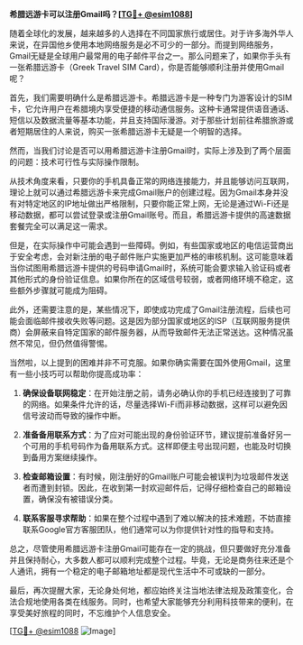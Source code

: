 **希腊远游卡可以注册Gmail吗？[[TG💪+ @esim1088](https://t.me/s/esim1088)]**

随着全球化的发展，越来越多的人选择在不同国家旅行或居住。对于许多海外华人来说，在异国他乡使用本地网络服务是必不可少的一部分。而提到网络服务，Gmail无疑是全球用户最常用的电子邮件平台之一。那么问题来了，如果你手头有一张希腊远游卡（Greek Travel SIM Card），你是否能够顺利注册并使用Gmail呢？

首先，我们需要明确什么是希腊远游卡。希腊远游卡是一种专门为游客设计的SIM卡，它允许用户在希腊境内享受便捷的移动通信服务。这种卡通常提供语音通话、短信以及数据流量等基本功能，并且支持国际漫游。对于那些计划前往希腊旅游或者短期居住的人来说，购买一张希腊远游卡无疑是一个明智的选择。

然而，当我们讨论是否可以用希腊远游卡注册Gmail时，实际上涉及到了两个层面的问题：技术可行性与实际操作限制。

从技术角度来看，只要你的手机具备正常的网络连接能力，并且能够访问互联网，理论上就可以通过希腊远游卡来完成Gmail账户的创建过程。因为Gmail本身并没有对特定地区的IP地址做出严格限制，只要你能正常上网，无论是通过Wi-Fi还是移动数据，都可以尝试登录或注册Gmail账号。而且，希腊远游卡提供的高速数据套餐完全可以满足这一需求。

但是，在实际操作中可能会遇到一些障碍。例如，有些国家或地区的电信运营商出于安全考虑，会对新注册的电子邮件账户实施更加严格的审核机制。这可能意味着当你试图用希腊远游卡提供的号码申请Gmail时，系统可能会要求输入验证码或者其他形式的身份验证信息。如果你所在的区域信号较弱，或者网络环境不稳定，这些额外步骤就可能成为阻碍。

此外，还需要注意的是，某些情况下，即使成功完成了Gmail注册流程，后续也可能会面临邮件接收失败等问题。这是因为部分国家或地区的ISP（互联网服务提供商）会屏蔽来自特定国家的邮件服务器，从而导致邮件无法正常送达。这种情况虽然不常见，但仍然值得警惕。

当然啦，以上提到的困难并非不可克服。如果你确实需要在国外使用Gmail，这里有一些小技巧可以帮助你提高成功率：

1. **确保设备联网稳定**：在开始注册之前，请务必确认你的手机已经连接到了可靠的网络。如果条件允许的话，尽量选择Wi-Fi而非移动数据，这样可以避免因信号波动而导致的操作中断。
   
2. **准备备用联系方式**：为了应对可能出现的身份验证环节，建议提前准备好另一个可用的手机号码作为备用联系方式。这样即便主号出现问题，也能及时切换到备用方案继续操作。
   
3. **检查邮箱设置**：有时候，刚注册好的Gmail账户可能会被误判为垃圾邮件发送者而遭到封锁。因此，在收到第一封欢迎邮件后，记得仔细检查自己的邮箱设置，确保没有被错误分类。
   
4. **联系客服寻求帮助**：如果在整个过程中遇到了难以解决的技术难题，不妨直接联系Google官方客服团队，他们通常可以为你提供针对性的指导和支持。

总之，尽管使用希腊远游卡注册Gmail可能存在一定的挑战，但只要做好充分准备并且保持耐心，大多数人都可以顺利完成整个过程。毕竟，无论是商务往来还是个人通讯，拥有一个稳定的电子邮箱地址都是现代生活中不可或缺的一部分。

最后，再次提醒大家，无论身处何地，都应始终关注当地法律法规及政策变化，合法合规地使用各类在线服务。同时，也希望大家能够充分利用科技带来的便利，在享受美好旅程的同时，不忘维护个人信息安全。

[[TG💪+ @esim1088](https://t.me/s/esim1088) ![Image](https://i.postimg.cc/4NQfJmqS/Snipaste-2025-05-13-00-14-12.png)]
